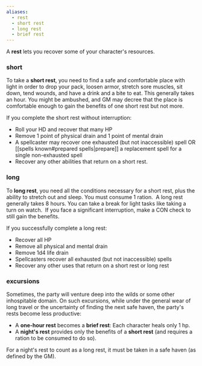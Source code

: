 ```yaml
---
aliases:
  - rest
  - short rest
  - long rest
  - brief rest
---
```

A **rest** lets you recover some of your character's resources.

### short 

To take a **short rest**, you need to find a safe and comfortable place with light in order to drop your pack, loosen armor, stretch sore muscles, sit down, tend wounds, and have a drink and a bite to eat. This generally takes an hour. You might be ambushed, and GM may decree that the place is comfortable enough to gain the benefits of one short rest but not more.

If you complete the short rest without interruption:   

- Roll your HD and recover that many HP
- Remove 1 point of physical drain and 1 point of mental drain
- A spellcaster may recover one exhausted (but not inaccessible) spell OR [[spells known#prepared spells|prepare]] a replacement spell for a single non-exhausted spell
- Recover any other abilities that return on a short rest. 

### long

To **long rest**, you need all the conditions necessary for a short rest, plus the ability to stretch out and sleep. You must consume 1 ration.  A long rest generally takes 8 hours. You can take a break for light tasks like taking a turn on watch.  If you face a significant interruption, make a CON check to still gain the benefits.

If you successfully complete a long rest:  

- Recover all HP
- Remove all physical and mental drain
- Remove 1d4 life drain
- Spellcasters recover all exhausted (but not inaccessible) spells
- Recover any other uses that return on a short rest or long rest

### excursions

Sometimes, the party will venture deep into the wilds or some other inhospitable domain. On such excursions, while under the general wear of long travel or the uncertainty of finding the next safe haven, the party's rests become less productive:

- A **one-hour rest** becomes a **brief rest**: Each character heals only 1 hp.
- A **night's rest** provides only the benefits of a **short rest** (and requires a ration to be consumed to do so).

For a night's rest to count as a long rest, it must be taken in a safe haven (as defined by the GM).
